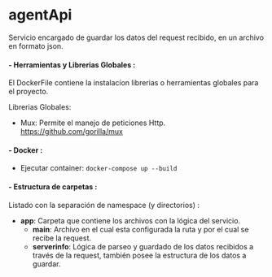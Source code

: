 # agentApi

Servicio encargado de guardar los datos del request recibido, en un archivo en formato json.

#### - Herramientas y Librerias Globales :

El DockerFile contiene la instalacíon librerias o herramientas globales para el proyecto.

Librerias Globales:

- Mux: Permite el manejo de peticiones Http.
  https://github.com/gorilla/mux

#### - Docker :

- Ejecutar container: `docker-compose up --build`

#### - Estructura de carpetas :
Listado con la separación de namespace (y directorios) :

- **app**: Carpeta que contiene los archivos con la lógica del servicio.
  - **main**: Archivo en el cual esta configurada la ruta y por el cual se recibe la request.
  - **serverinfo**: Lógica de parseo y guardado de los datos recibidos a través de la request, también posee la estructura de los datos a guardar.
